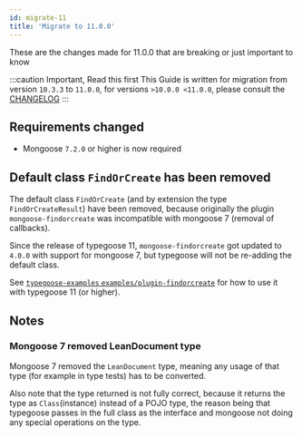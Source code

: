 ```yaml
---
id: migrate-11
title: 'Migrate to 11.0.0'
---
```


These are the changes made for 11.0.0 that are breaking or just important to know

:::caution Important, Read this first
This Guide is written for migration from version `10.3.3` to `11.0.0`, for versions `>10.0.0 <11.0.0`, please consult the [CHANGELOG](https://github.com/typegoose/typegoose/blob/master/CHANGELOG.md)
:::

## Requirements changed

- Mongoose `7.2.0` or higher is now required

## Default class `FindOrCreate` has been removed

The default class `FindOrCreate` (and by extension the type `FindOrCreateResult`) have been removed, because originally the plugin `mongoose-findorcreate` was incompatible with mongoose 7 (removal of callbacks).

Since the release of typegoose 11, `mongoose-findorcreate` got updated to `4.0.0` with support for mongoose 7, but typegoose will not be re-adding the default class.

See [`typegoose-examples` `examples/plugin-findorcreate`](https://github.com/typegoose/typegoose-examples/tree/master/examples/plugin-findorcreate) for how to use it with typegoose 11 (or higher).

## Notes

### Mongoose 7 removed LeanDocument type

Mongoose 7 removed the `LeanDocument` type, meaning any usage of that type (for example in type tests) has to be converted.

Also note that the type returned is not fully correct, because it returns the type as `Class`(instance) instead of a POJO type, the reason being that typegoose passes in the full class as the interface and mongoose not doing any special operations on the type.
